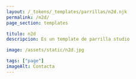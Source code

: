 ```yaml
---
layout: /_tokens/_templates/parrillas/n2d.njk
permalink: /n2d/
page_section: templates

titulo: n2d
descripcion: Es un template de parrilla studio

image: /assets/static/n2d.jpg

tags: ["page"]
imageAlt: Contacta
---
```

